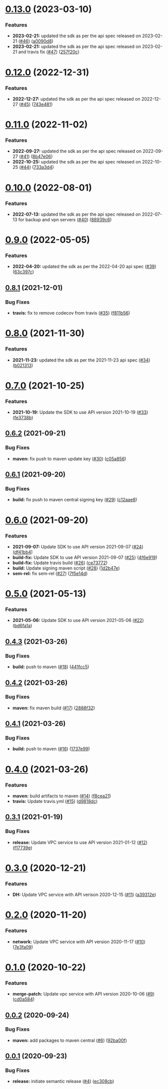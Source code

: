# [0.13.0](https://github.com/IBM/vpc-java-sdk/compare/0.12.0...0.13.0) (2023-03-10)


### Features

* **2023-02-21:** updated the sdk as per the api spec released on 2023-02-21 ([#46](https://github.com/IBM/vpc-java-sdk/issues/46)) ([a0090d8](https://github.com/IBM/vpc-java-sdk/commit/a0090d8004412eb4ceed1e2305d1d9c89a587740))
* **2023-02-21:** updated the sdk as per the api spec released on 2023-02-21 and travis fix ([#47](https://github.com/IBM/vpc-java-sdk/issues/47)) ([257f20c](https://github.com/IBM/vpc-java-sdk/commit/257f20c578e1116d551ff2e679a3fac9d1ae801d))

# [0.12.0](https://github.com/IBM/vpc-java-sdk/compare/0.11.0...0.12.0) (2022-12-31)


### Features

* **2022-12-27:** updated the sdk as per the api spec released on 2022-12-27 ([#45](https://github.com/IBM/vpc-java-sdk/issues/45)) ([743e481](https://github.com/IBM/vpc-java-sdk/commit/743e481f6e283a8f33fe2f3224fb6d2a3b02500f))

# [0.11.0](https://github.com/IBM/vpc-java-sdk/compare/0.10.0...0.11.0) (2022-11-02)


### Features

* **2022-09-27:** updated the sdk as per the api spec released on 2022-09-27 ([#41](https://github.com/IBM/vpc-java-sdk/issues/41)) ([8b47e06](https://github.com/IBM/vpc-java-sdk/commit/8b47e062e969150ce5c2891a6239aae796953e98))
* **2022-10-25:** updated the sdk as per the api spec released on 2022-10-25 ([#44](https://github.com/IBM/vpc-java-sdk/issues/44)) ([733a3d4](https://github.com/IBM/vpc-java-sdk/commit/733a3d4d18cc95d31a2c3740228f5414ad945491))

# [0.10.0](https://github.com/IBM/vpc-java-sdk/compare/0.9.0...0.10.0) (2022-08-01)


### Features

* **2022-07-13:** updated the sdk as per the api spec released on 2022-07-13 for backup and vpn servers ([#40](https://github.com/IBM/vpc-java-sdk/issues/40)) ([88939c6](https://github.com/IBM/vpc-java-sdk/commit/88939c63e5b0d92ea5025579721cfbb186232425))

# [0.9.0](https://github.com/IBM/vpc-java-sdk/compare/0.8.1...0.9.0) (2022-05-05)


### Features

* **2022-04-20:** updated the sdk as per the 2022-04-20 api spec ([#39](https://github.com/IBM/vpc-java-sdk/issues/39)) ([63c397c](https://github.com/IBM/vpc-java-sdk/commit/63c397cdfeba087bd13e78d4ff51e0d8fef4b491))

## [0.8.1](https://github.com/IBM/vpc-java-sdk/compare/0.8.0...0.8.1) (2021-12-01)


### Bug Fixes

* **travis:** fix to remove codecov from travis ([#35](https://github.com/IBM/vpc-java-sdk/issues/35)) ([f811b56](https://github.com/IBM/vpc-java-sdk/commit/f811b56be62c172b3b01b364511b2d73a43b8eab))

# [0.8.0](https://github.com/IBM/vpc-java-sdk/compare/0.7.0...0.8.0) (2021-11-30)


### Features

* **2021-11-23:** updated the sdk as per the 2021-11-23 api spec ([#34](https://github.com/IBM/vpc-java-sdk/issues/34)) ([b021313](https://github.com/IBM/vpc-java-sdk/commit/b021313578d2d94a2ed2ee78ddaa271c8a2373e7))

# [0.7.0](https://github.com/IBM/vpc-java-sdk/compare/0.6.2...0.7.0) (2021-10-25)


### Features

* **2021-10-19:** Update the SDK to use API version 2021-10-19 ([#33](https://github.com/IBM/vpc-java-sdk/issues/33)) ([fe3738b](https://github.com/IBM/vpc-java-sdk/commit/fe3738bdb904dbc1f1e15b27980130f4f7d6ab0d))

## [0.6.2](https://github.com/IBM/vpc-java-sdk/compare/0.6.1...0.6.2) (2021-09-21)


### Bug Fixes

* **maven:** fix push to maven update key ([#30](https://github.com/IBM/vpc-java-sdk/issues/30)) ([c05a856](https://github.com/IBM/vpc-java-sdk/commit/c05a85678b0016364158cbea401bdf7d2313ca1f))

## [0.6.1](https://github.com/IBM/vpc-java-sdk/compare/0.6.0...0.6.1) (2021-09-20)


### Bug Fixes

* **build:** fix push to maven central signing key ([#29](https://github.com/IBM/vpc-java-sdk/issues/29)) ([c12aae8](https://github.com/IBM/vpc-java-sdk/commit/c12aae8a065f77e499018666d9874d81c47a916b))

# [0.6.0](https://github.com/IBM/vpc-java-sdk/compare/0.5.0...0.6.0) (2021-09-20)


### Features

* **2021-09-07:** Update SDK to use API version 2021-09-07 ([#24](https://github.com/IBM/vpc-java-sdk/issues/24)) ([df41bb4](https://github.com/IBM/vpc-java-sdk/commit/df41bb44defb5c27d6e50f3c209605feb21b8170))
* **build-fix:** Update SDK to use API version 2021-09-07 ([#25](https://github.com/IBM/vpc-java-sdk/issues/25)) ([4f6e919](https://github.com/IBM/vpc-java-sdk/commit/4f6e919f33e6bb1aabde0e9512755dc0c74b4d3f))
* **build-fix:** Update travis build ([#26](https://github.com/IBM/vpc-java-sdk/issues/26)) ([ce73772](https://github.com/IBM/vpc-java-sdk/commit/ce73772f321904dd07d49d2923e0f37888bc3ef2))
* **build:** Update signing maven script ([#28](https://github.com/IBM/vpc-java-sdk/issues/28)) ([1d2b47e](https://github.com/IBM/vpc-java-sdk/commit/1d2b47e1079a4b03d84bc1377c7d985cd6aa7e08))
* **sem-rel:** fix sem-rel ([#27](https://github.com/IBM/vpc-java-sdk/issues/27)) ([7f5e14d](https://github.com/IBM/vpc-java-sdk/commit/7f5e14d6f46a795afbf0077cfc663469005987f4))

# [0.5.0](https://github.com/IBM/vpc-java-sdk/compare/0.4.3...0.5.0) (2021-05-13)


### Features

* **2021-05-06:** Update SDK to use API version 2021-05-06 ([#22](https://github.com/IBM/vpc-java-sdk/issues/22)) ([bd6fa1a](https://github.com/IBM/vpc-java-sdk/commit/bd6fa1a262215b97778b3c46d6388296ab1b500c))

## [0.4.3](https://github.com/IBM/vpc-java-sdk/compare/0.4.2...0.4.3) (2021-03-26)


### Bug Fixes

* **build:** push to maven ([#18](https://github.com/IBM/vpc-java-sdk/issues/18)) ([441fcc5](https://github.com/IBM/vpc-java-sdk/commit/441fcc5ad701e424350d34847a3fee36d2435097))

## [0.4.2](https://github.com/IBM/vpc-java-sdk/compare/0.4.1...0.4.2) (2021-03-26)


### Bug Fixes

* **maven:** fix maven build ([#17](https://github.com/IBM/vpc-java-sdk/issues/17)) ([2888f32](https://github.com/IBM/vpc-java-sdk/commit/2888f3244975d168dfb7f5a6031bf04d49d2415f))

## [0.4.1](https://github.com/IBM/vpc-java-sdk/compare/0.4.0...0.4.1) (2021-03-26)


### Bug Fixes

* **build:** push to maven ([#16](https://github.com/IBM/vpc-java-sdk/issues/16)) ([1737e99](https://github.com/IBM/vpc-java-sdk/commit/1737e9925b43f38a9b9d750d7cd575c452837b69))

# [0.4.0](https://github.com/IBM/vpc-java-sdk/compare/0.3.1...0.4.0) (2021-03-26)


### Features

* **maven:** build artifacts to maven ([#14](https://github.com/IBM/vpc-java-sdk/issues/14)) ([f8cea21](https://github.com/IBM/vpc-java-sdk/commit/f8cea2199f9a29a778aac2552e9a5d5305c544e5))
* **travis:** Update travis.yml ([#15](https://github.com/IBM/vpc-java-sdk/issues/15)) ([d9818dc](https://github.com/IBM/vpc-java-sdk/commit/d9818dcf4afcf6e491329f48312ac5798e8b2ed5))

## [0.3.1](https://github.com/IBM/vpc-java-sdk/compare/0.3.0...0.3.1) (2021-01-19)


### Bug Fixes

* **release:** Update VPC service to use API version 2021-01-12 ([#12](https://github.com/IBM/vpc-java-sdk/issues/12)) ([f17739e](https://github.com/IBM/vpc-java-sdk/commit/f17739e3362ce1de62415f689a93b2d479e6e0e3))

# [0.3.0](https://github.com/IBM/vpc-java-sdk/compare/0.2.0...0.3.0) (2020-12-21)


### Features

* **DH:** Update VPC service with API verison 2020-12-15 ([#11](https://github.com/IBM/vpc-java-sdk/issues/11)) ([a39312e](https://github.com/IBM/vpc-java-sdk/commit/a39312e73b24eee53f25f14581fc8561dc28dec4))

# [0.2.0](https://github.com/IBM/vpc-java-sdk/compare/0.1.0...0.2.0) (2020-11-20)


### Features

* **network:** Update VPC service with API version 2020-11-17 ([#10](https://github.com/IBM/vpc-java-sdk/issues/10)) ([7e3fa09](https://github.com/IBM/vpc-java-sdk/commit/7e3fa098db562ddb73b1b484dd3ba7ce26a801a3))

# [0.1.0](https://github.com/IBM/vpc-java-sdk/compare/0.0.2...0.1.0) (2020-10-22)


### Features

* **merge-patch:** Update vpc service with API version 2020-10-06 ([#9](https://github.com/IBM/vpc-java-sdk/issues/9)) ([cd0a584](https://github.com/IBM/vpc-java-sdk/commit/cd0a58404bad800cfe4dec9ff51d240bad11c6cc))

## [0.0.2](https://github.com/IBM/vpc-java-sdk/compare/0.0.1...0.0.2) (2020-09-24)


### Bug Fixes

* **maven:** add packages to maven central ([#6](https://github.com/IBM/vpc-java-sdk/issues/6)) ([92ba00f](https://github.com/IBM/vpc-java-sdk/commit/92ba00f52cedab813faf5a826a82ed637490cba3))

## [0.0.1](https://github.com/IBM/vpc-java-sdk/compare/0.0.0...0.0.1) (2020-09-23)


### Bug Fixes

* **release:** initiate semantic release ([#4](https://github.com/IBM/vpc-java-sdk/issues/4)) ([ec308cb](https://github.com/IBM/vpc-java-sdk/commit/ec308cbedcde6d33343518e95da08dabfc7ebddf))
